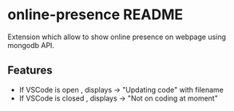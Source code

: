 # online-presence README

Extension which allow to show online presence on webpage using mongodb API.
## Features

- If VSCode is open , displays -> "Updating code" with filename 
- If VSCode is closed , displays -> "Not on coding at moment" 
